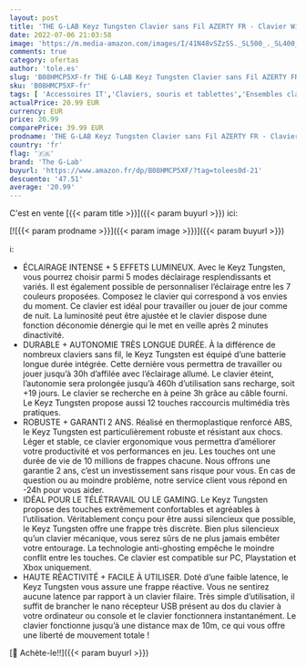 ```yaml
---
layout: post
title: 'THE G-LAB Keyz Tungsten Clavier sans Fil AZERTY FR - Clavier Wireless Ergonomique  Durable  Discret  Batterie Intégrée Longue Durée - Clavier Gamer Rétroéclairé pour PC  PS4  PS5  Xbox One - Nouveau'
date: 2022-07-06 21:03:58
image: 'https://m.media-amazon.com/images/I/41N48vSZzSS._SL500_._SL400_.jpg'
comments: true
category: ofertas
author: 'tole.es'
slug: 'B08HMCP5XF-fr THE G-LAB Keyz Tungsten Clavier sans Fil AZERTY FR -...'
sku: 'B08HMCP5XF-fr'
tags: [ 'Accessoires IT','Claviers, souris et tablettes','Ensembles clavier et souris','Informatique','the g-lab','🇫🇷', ]
actualPrice: 20.99 EUR
currency: EUR
price: 20.99
comparePrice: 39.99 EUR
prodname: 'THE G-LAB Keyz Tungsten Clavier sans Fil AZERTY FR - Clavier Wireless Ergonomique  Durable  Discret  Batterie Intégrée Longue Durée - Clavier Gamer Rétroéclairé pour PC  PS4  PS5  Xbox One - Nouveau'
country: 'fr'
flag: '🇫🇷'
brand: 'The G-Lab'
buyurl: 'https://www.amazon.fr/dp/B08HMCP5XF/?tag=tolees0d-21'
descuento: '47.51'
average: '20.99'
---
```


C'est en vente [{{< param title >}}]({{< param buyurl >}}) ici:

[![{{< param prodname >}}]({{< param image >}})]({{< param buyurl >}})

ℹ️:

- ÉCLAIRAGE INTENSE + 5 EFFETS LUMINEUX. Avec le Keyz Tungsten, vous pourrez choisir parmi 5 modes déclairage resplendissants et variés. Il est également possible de personnaliser l’éclairage entre les 7 couleurs proposées. Composez le clavier qui correspond à vos envies du moment. Ce clavier est idéal pour travailler ou jouer de jour comme de nuit. La luminosité peut être ajustée et le clavier dispose dune fonction déconomie dénergie qui le met en veille après 2 minutes dinactivité.
- DURABLE + AUTONOMIE TRÈS LONGUE DURÉE. À la différence de nombreux claviers sans fil, le Keyz Tungsten est équipé d’une batterie longue durée intégrée. Cette dernière vous permettra de travailler ou jouer jusqu’à 30h d’affilée avec l’éclairage allumé. Le clavier éteint, l’autonomie sera prolongée jusqu’à 460h d’utilisation sans recharge, soit +19 jours. Le clavier se recherche en à peine 3h grâce au câble fourni. Le Keyz Tungsten propose aussi 12 touches raccourcis multimédia très pratiques.
- ROBUSTE + GARANTI 2 ANS. Réalisé en thermoplastique renforcé ABS, le Keyz Tungsten est particulièrement robuste et résistant aux chocs. Léger et stable, ce clavier ergonomique vous permettra d’améliorer votre productivité et vos performances en jeu. Les touches ont une durée de vie de 10 millions de frappes chacune. Nous offrons une garantie 2 ans, c’est un investissement sans risque pour vous. En cas de question ou au moindre problème, notre service client vous répond en -24h pour vous aider.
- IDÉAL POUR LE TÉLÉTRAVAIL OU LE GAMING. Le Keyz Tungsten propose des touches extrêmement confortables et agréables à l’utilisation. Véritablement conçu pour être aussi silencieux que possible, le Keyz Tungsten offre une frappe très discrète. Bien plus silencieux qu’un clavier mécanique, vous serez sûrs de ne plus jamais embêter votre entourage. La technologie anti-ghosting empêche le moindre conflit entre les touches. Ce clavier est compatible sur PC, Playstation et Xbox uniquement.
- HAUTE RÉACTIVITÉ + FACILE À UTILISER. Doté d’une faible latence, le Keyz Tungsten vous assure une frappe réactive. Vous ne sentirez aucune latence par rapport à un clavier filaire. Très simple d’utilisation, il suffit de brancher le nano récepteur USB présent au dos du clavier à votre ordinateur ou console et le clavier fonctionnera instantanément. Le clavier fonctionne jusqu’à une distance max de 10m, ce qui vous offre une liberté de mouvement totale !

[🛒 Achète-le!!]({{< param buyurl >}})
